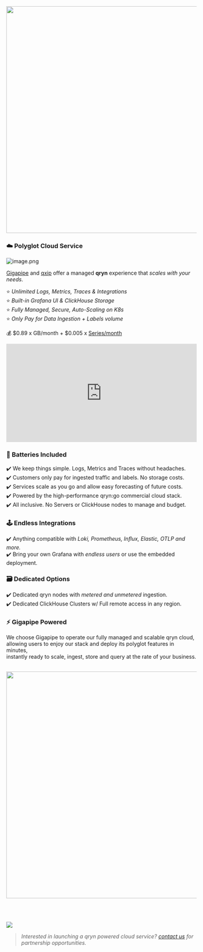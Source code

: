 <a href="https://app.gigapipe.com/signup?ref=qxip" target="_blank">
  <!-- <img src="https://user-images.githubusercontent.com/1423657/200078144-5d0b0960-2ad8-4b0c-9cdd-b7f8f9f516ae.png" width=500 /> -->
  <img src="https://user-images.githubusercontent.com/1423657/200078554-f8352174-9a6b-4f4a-90fc-1c6521d46c5b.png" width=600 />  
</a>

### ☁️ Polyglot Cloud Service

![image.png](https://cdn.hashnode.com/res/hashnode/image/upload/v1667682004378/zMOuQ_0lC.png?width=230)


[Gigapipe](https://gigapipe.com/) and [qxip](https://metrico.in) offer a managed **qryn** experience that _scales with your needs_.

⭐ _Unlimited Logs, Metrics, Traces & Integrations_<br>
⭐ _Built-in Grafana UI & ClickHouse Storage_<br>
⭐ _Fully Managed, Secure, Auto-Scaling on K8s_<br>
⭐ _Only Pay for Data Ingestion + Labels volume_<br>

💰 $0.89 x GB/month + $0.005 x [Series/month](https://qryn.metrico.in/#/faq?id=fingerprints)

<iframe height="300" width="100%" scrolling="no" border=0 src="https://qryn.metrico.in/cloud/pricing.html" style="height: 260px; width: 100%; border: 0px; background: #FFF;"></iframe>


### 🔋 Batteries Included
✔️ We keep things simple. Logs, Metrics and Traces without headaches.<br>
✔️ Customers only pay for ingested traffic and labels. No storage costs.<br>
✔️ Services scale as you go and allow easy forecasting of future costs.<br>
✔️ Powered by the high-performance qryn:go commercial cloud stack.<br>
✔️ All inclusive. No Servers or ClickHouse nodes to manage and budget.<br>

### 🕹️ Endless Integrations
✔️ Anything compatible with _Loki, Prometheus, Influx, Elastic, OTLP and more._<br>
✔️ Bring your own Grafana with _endless users_ or use the embedded deployment.<br>

### 🗃️ Dedicated Options
✔️ Dedicated qryn nodes with _metered and unmetered_ ingestion.<br>
✔️ Dedicated ClickHouse Clusters w/ Full remote access in any region.<br>

### ⚡ Gigapipe Powered
We choose Gigapipe to operate our fully managed and scalable qryn cloud,<br>
allowing users to enjoy our stack and deploy its polyglot features in minutes,<br>
instantly ready to scale, ingest, store and query at the rate of your business.

<br>

<a href="https://app.gigapipe.com/signup?ref=qxip" target="_blank">
  <img src="https://user-images.githubusercontent.com/1423657/199832448-b5b42495-bd88-45b5-a455-2e57fe828c63.png" width=600 />
</a>

<br><br>

<a href="https://app.gigapipe.com/signup?ref=qxip" target="_blank">
  <img src="https://user-images.githubusercontent.com/1423657/199849352-c95ea724-ccf0-4244-a879-643a87c0ee6d.png">
</a>

<!--
  <img src="https://user-images.githubusercontent.com/1423657/200003575-69fd497a-c1a5-4f26-909b-c3abf61858f2.png" width=250 />
-->

<br>

> _Interested in launching a qryn powered cloud service? [contact us](mailto:info@qryn.dev) for partnership opportunities._

